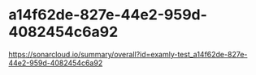 # a14f62de-827e-44e2-959d-4082454c6a92
https://sonarcloud.io/summary/overall?id=examly-test_a14f62de-827e-44e2-959d-4082454c6a92
